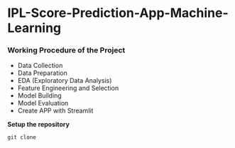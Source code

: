 # IPL-Score-Prediction-App-Machine-Learning

### Working Procedure of the Project
* Data Collection
* Data Preparation
* EDA (Exploratory Data Analysis)
* Feature Engineering and Selection
* Model Building
* Model Evaluation
* Create APP with Streamlit

**Setup the repository**
```python
git clone 

